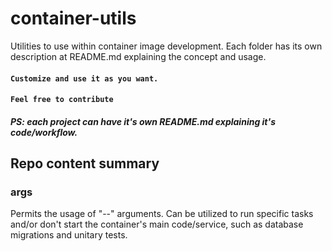 # container-utils
Utilities to use within container image development. Each folder has its own description at README.md explaining the concept and usage.

#### `Customize and use it as you want.`
#### `Feel free to contribute`

##### PS: each project can have it's own README.md explaining it's code/workflow.

## Repo content summary

### args
Permits the usage of "--" arguments. Can be utilized to run specific tasks and/or don't start the container's main code/service, such as database migrations and unitary tests.
